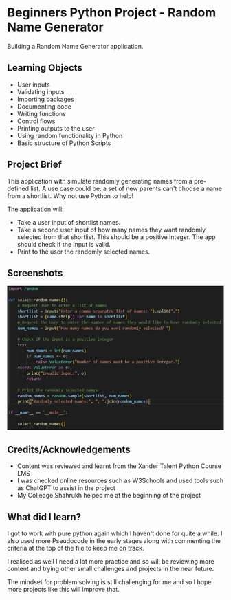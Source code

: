 # Beginners Python Project - Random Name Generator
Building a Random Name Generator application.

## Learning Objects
- User inputs
- Validating inputs
- Importing packages
- Documenting code 
- Writing functions
- Control flows
- Printing outputs to the user
- Using random functionality in Python
- Basic structure of Python Scripts

## Project Brief
This application with simulate randomly generating names from a pre-defined list. A use case could be: a set of new parents can't choose a name from a shortlist. Why not use Python to help! 

The application will: 
- Take a user input of shortlist names.
- Take a second user input of how many names they want randomly selected from that shortlist. This should be a positive integer. The app should check if the input is valid.
- Print to the user the randomly selected names. 

## Screenshots

![main.py code](./assets/Screenshot%202023-04-09%20091609.png)

## Credits/Acknowledgements

- Content was reviewed and learnt from the Xander Talent Python Course LMS
- I was checked online resources such as W3Schools and used tools such as ChatGPT to assist in the project
- My Colleage Shahrukh helped me at the beginning of the project

## What did I learn?

I got to work with pure python again which I haven't done for quite a while. 
I also used more Pseudocode in the early stages along with commenting the criteria at the top of the file to keep me on track.

I realised as well I need a lot more practice and so will be reviewing more content and trying other small challenges and projects in the near future.

The mindset for problem solving is still challenging for me and so I hope more projects like this will improve that.